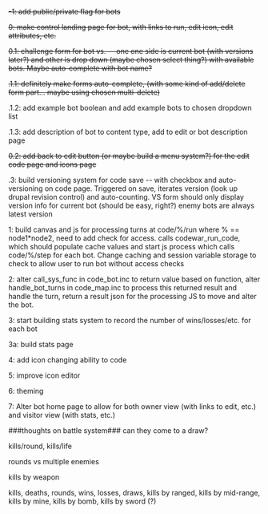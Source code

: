 ~~-1: add public/private flag for bots~~

~~0: make control landing page for bot, with links to run, edit icon, edit attributes, etc.~~

~~0.1: challenge form for bot vs. -- one one side is current bot (with versions later?) and other is drop down (maybe chosen select thing?) with available bots. Maybe auto-complete with bot name?~~

~~.1.1: definitely make forms auto-complete, (with some kind of add/delete form part... maybe using chosen multi-delete)~~

.1.2: add example bot boolean and add example bots to chosen dropdown list

.1.3: add description of bot to content type, add to edit or bot description page

~~0.2: add back to edit button (or maybe build a menu system?) for the edit code page and icons page~~

.3: build versioning system for code save -- with checkbox and auto-versioning on code page. Triggered on save, iterates version (look up drupal revision control) and auto-counting. VS form should only display version info for current bot (should be easy, right?) enemy bots are always latest version

1: build canvas and js for processing turns at code/%/run where % == node1*node2, need to add check for access. calls codewar\_run\_code, which should populate cache values and start js process which calls code/%/step for each bot. Change caching and session variable storage to check to allow user to run bot without access checks

2: alter call\_sys\_func in code\_bot.inc to return value based on function, alter handle\_bot\_turns in code\_map.inc to process this returned result and handle the turn, return a result json for the processing JS to move and alter the bot.

3: start building stats system to record the number of wins/losses/etc. for each bot

3a: build stats page

4: add icon changing ability to code

5: improve icon editor

6: theming

7: Alter bot home page to allow for both owner view (with links to edit, etc.) and visitor view (with stats, etc.)

###thoughts on battle system###
can they come to a draw?

kills/round, kills/life

rounds vs multiple enemies

kills by weapon

kills, deaths, rounds, wins, losses, draws, kills by ranged, kills by mid-range, kills by mine, kills by bomb, kills by sword (?)